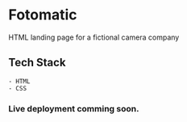 # Fotomatic

HTML landing page for a fictional camera company

## Tech Stack

    - HTML
    - CSS

### Live deployment comming soon.
